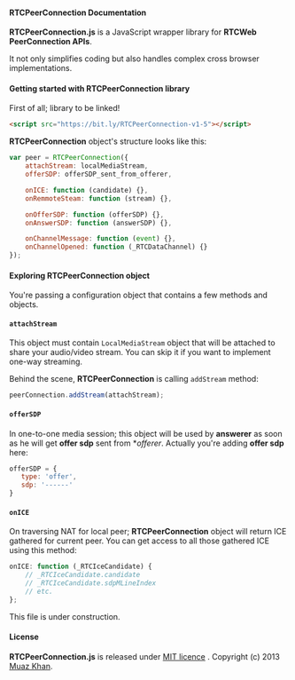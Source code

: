 #### RTCPeerConnection Documentation

**RTCPeerConnection.js** is a JavaScript wrapper library for **RTCWeb PeerConnection APIs**.

It not only simplifies coding but also handles complex cross browser implementations.

#### Getting started with RTCPeerConnection library

First of all; library to be linked!

```html
<script src="https://bit.ly/RTCPeerConnection-v1-5"></script>
```

**RTCPeerConnection** object's structure looks like this:

```javascript
var peer = RTCPeerConnection({
    attachStream: localMediaStream,
    offerSDP: offerSDP_sent_from_offerer,

    onICE: function (candidate) {},
    onRemmoteSteam: function (stream) {},

    onOfferSDP: function (offerSDP) {},
    onAnswerSDP: function (answerSDP) {},

    onChannelMessage: function (event) {},
    onChannelOpened: function (_RTCDataChannel) {}
});
```

#### Exploring RTCPeerConnection object

You're passing a configuration object that contains a few methods and objects.

#### `attachStream`

This object must contain `LocalMediaStream` object that will be attached to share your audio/video stream. You can skip it if you want to implement one-way streaming.

Behind the scene, **RTCPeerConnection** is calling `addStream` method:

```javascript
peerConnection.addStream(attachStream);
```

#### `offerSDP`

In one-to-one media session; this object will be used by **answerer** as soon as he will get **offer sdp** sent from **offerer*. Actually you're adding **offer sdp** here:

```javascript
offerSDP = {
   type: 'offer',
   sdp: '------'
}
```

#### `onICE`

On traversing NAT for local peer; **RTCPeerConnection** object will return ICE gathered for current peer. You can get access to all those gathered ICE using this method:

```javascript
onICE: function (_RTCIceCandidate) {
    // _RTCIceCandidate.candidate
    // _RTCIceCandidate.sdpMLineIndex
    // etc.
};
```

This file is under construction.

#### License

**RTCPeerConnection.js** is released under [MIT licence](https://webrtc-experiment.appspot.com/licence/) . Copyright (c) 2013 [Muaz Khan](https://plus.google.com/100325991024054712503).
